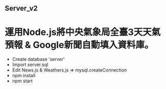 ## Server_v2

# 運用Node.js將中央氣象局全臺3天天氣預報 & Google新聞自動填入資料庫。

- Create database 'server'
- Import server.sql
- Edit News.js & Weathers.js => mysql.createConnection
- npm install
- npm start
